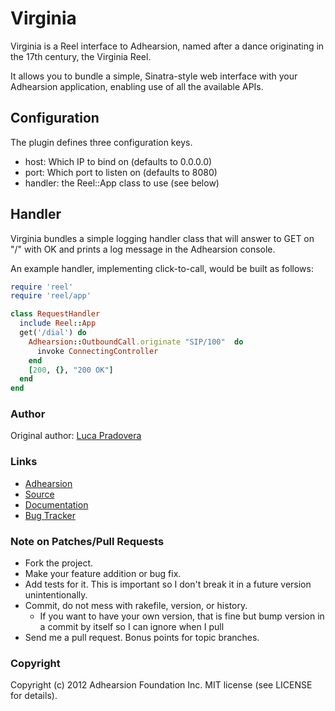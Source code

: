 # Virginia

Virginia is a Reel interface to Adhearsion, named after a dance originating in the 17th century, the Virginia Reel.

It allows you to bundle a simple, Sinatra-style web interface with your Adhearsion application, enabling use of all the available APIs.

## Configuration

The plugin defines three configuration keys.

* host: Which IP to bind on (defaults to 0.0.0.0)
* port: Which port to listen on (defaults to 8080)
* handler: the Reel::App class to use (see below)

## Handler
Virginia bundles a simple logging handler class that will answer to GET on "/" with OK and prints a log message in the Adhearsion console.

An example handler, implementing click-to-call, would be built as follows:

```ruby
require 'reel'
require 'reel/app'

class RequestHandler
  include Reel::App
  get('/dial') do
    Adhearsion::OutboundCall.originate "SIP/100"  do
      invoke ConnectingController
    end
    [200, {}, "200 OK"]
  end
end
```

### Author

Original author: [Luca Pradovera](https://github.com/polysics)

### Links

* [Adhearsion](http://adhearsion.com)
* [Source](https://github.com/adhearsion/adhearsion-asterisk)
* [Documentation](http://rdoc.info/github/adhearsion/adhearsion-asterisk/master/frames)
* [Bug Tracker](https://github.com/adhearsion/adhearsion-asterisk/issues)

### Note on Patches/Pull Requests

* Fork the project.
* Make your feature addition or bug fix.
* Add tests for it. This is important so I don't break it in a future version unintentionally.
* Commit, do not mess with rakefile, version, or history.
  * If you want to have your own version, that is fine but bump version in a commit by itself so I can ignore when I pull
* Send me a pull request. Bonus points for topic branches.

### Copyright

Copyright (c) 2012 Adhearsion Foundation Inc. MIT license (see LICENSE for details).